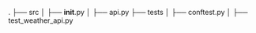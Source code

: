 .
├── src
│   ├── __init__.py
│   ├── api.py
├── tests
│   ├── conftest.py
│   ├── test_weather_api.py